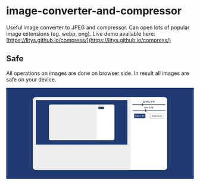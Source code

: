 # image-converter-and-compressor
Useful image converter to JPEG and compressor. Can open lots of popular image extensions  (eg. webp, png).
Live demo available here: [https://litys.github.io/compress/](https://litys.github.io/compress/)

## Safe
All operations on images are done on browser side. In result all images are safe on your device.

![preview](screenshot.jpg)
